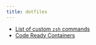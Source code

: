 ```yaml
---
title: dotfiles
---
```


* [List of custom `zsh` commands](zsh.md)
* [Code Ready Containers](crc.md)